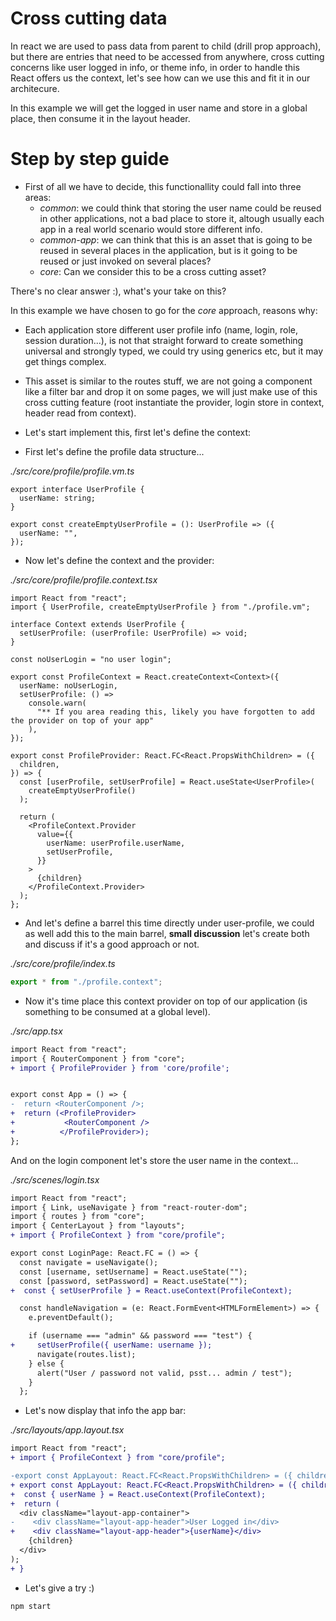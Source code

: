 # Cross cutting data

In react we are used to pass data from parent to child (drill prop approach), but there are entries that need
to be accessed from anywhere, cross cutting concerns like user logged in info, or theme info, in order to
handle this React offers us the context, let's see how can we use this and fit it in our architecure.

In this example we will get the logged in user name and store in a global place, then consume it in the
layout header.

# Step by step guide

- First of all we have to decide, this functionallity could fall into three areas:
  - _common_: we could think that storing the user name could be reused in other applications, not a bad place to store it, altough usually
    each app in a real world scenario would store different info.
  - _common-app_: we can think that this is an asset that is going to be reused in several places in the application, but is it going to be
    reused or just invoked on several places?
  - _core_: Can we consider this to be a cross cutting asset?

There's no clear answer :), what's your take on this?

In this example we have chosen to go for the _core_ approach, reasons why:

- Each application store different user profile info (name, login, role, session duration...), is not that straight forward to
  create something universal and strongly typed, we could try using generics etc, but it may get things complex.
- This asset is similar to the routes stuff, we are not going a component like a filter bar and drop it on some pages, we will
  just make use of this cross cutting feature (root instantiate the provider, login store in context, header read from context).

- Let's start implement this, first let's define the context:

- First let's define the profile data structure...

_./src/core/profile/profile.vm.ts_

```tsx
export interface UserProfile {
  userName: string;
}

export const createEmptyUserProfile = (): UserProfile => ({
  userName: "",
});
```

- Now let's define the context and the provider:

_./src/core/profile/profile.context.tsx_

```tsx
import React from "react";
import { UserProfile, createEmptyUserProfile } from "./profile.vm";

interface Context extends UserProfile {
  setUserProfile: (userProfile: UserProfile) => void;
}

const noUserLogin = "no user login";

export const ProfileContext = React.createContext<Context>({
  userName: noUserLogin,
  setUserProfile: () =>
    console.warn(
      "** If you area reading this, likely you have forgotten to add the provider on top of your app"
    ),
});

export const ProfileProvider: React.FC<React.PropsWithChildren> = ({
  children,
}) => {
  const [userProfile, setUserProfile] = React.useState<UserProfile>(
    createEmptyUserProfile()
  );

  return (
    <ProfileContext.Provider
      value={{
        userName: userProfile.userName,
        setUserProfile,
      }}
    >
      {children}
    </ProfileContext.Provider>
  );
};
```

- And let's define a barrel this time directly under user-profile, we could as well add this to the main barrel,
  **small discussion** let's create both and discuss if it's a good approach or not.

_./src/core/profile/index.ts_

```ts
export * from "./profile.context";
```

- Now it's time place this context provider on top of our application (is something to be consumed at a global level).

_./src/app.tsx_

```diff
import React from "react";
import { RouterComponent } from "core";
+ import { ProfileProvider } from 'core/profile';


export const App = () => {
-  return <RouterComponent />;
+  return (<ProfileProvider>
+           <RouterComponent />
+          </ProfileProvider>);
};
```

And on the login component let's store the user name in the context...

_./src/scenes/login.tsx_

```diff
import React from "react";
import { Link, useNavigate } from "react-router-dom";
import { routes } from "core";
import { CenterLayout } from "layouts";
+ import { ProfileContext } from "core/profile";

export const LoginPage: React.FC = () => {
  const navigate = useNavigate();
  const [username, setUsername] = React.useState("");
  const [password, setPassword] = React.useState("");
+  const { setUserProfile } = React.useContext(ProfileContext);

  const handleNavigation = (e: React.FormEvent<HTMLFormElement>) => {
    e.preventDefault();

    if (username === "admin" && password === "test") {
+     setUserProfile({ userName: username });
      navigate(routes.list);
    } else {
      alert("User / password not valid, psst... admin / test");
    }
  };
```

- Let's now display that info the app bar:

_./src/layouts/app.layout.tsx_

```diff
import React from "react";
+ import { ProfileContext } from "core/profile";

-export const AppLayout: React.FC<React.PropsWithChildren> = ({ children }) => (
+ export const AppLayout: React.FC<React.PropsWithChildren> = ({ children }) => {
+  const { userName } = React.useContext(ProfileContext);
+  return (
  <div className="layout-app-container">
-    <div className="layout-app-header">User Logged in</div>
+    <div className="layout-app-header">{userName}</div>
    {children}
  </div>
);
+ }
```

- Let's give a try :)

```diff
npm start
```
